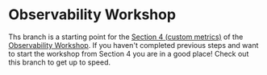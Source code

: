 # Observability Workshop

Ths branch is a starting point for the [Section 4 (custom metrics)](https://observability-lab-cse.github.io/observability-lab-workshop/04-custom-metrics/) of the [Observability Workshop](https://observability-lab-cse.github.io/observability-lab-workshop/). If you haven't completed previous steps and want to start the workshop from Section 4 you are in a good place! Check out this branch to get up to speed.
